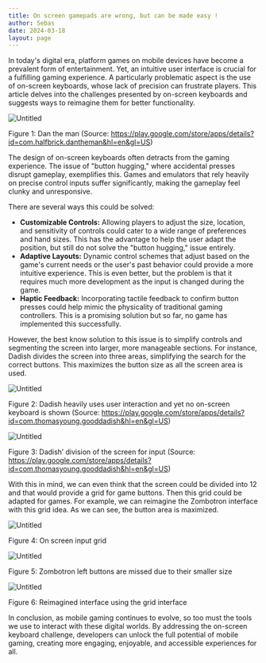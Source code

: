 ```yaml
---
title: On screen gamepads are wrong, but can be made easy ! 
author: Sebas
date: 2024-03-18
layout: page
---
```

In today's digital era, platform games on mobile devices have become a prevalent form of entertainment. Yet, an intuitive user interface is crucial for a fulfilling gaming experience. A particularly problematic aspect is the use of on-screen keyboards, whose lack of precision can frustrate players. This article delves into the challenges presented by on-screen keyboards and suggests ways to reimagine them for better functionality.

![Untitled](/assets/images/2023-06-19-visualizing-itineraries-img/img3.png)

Figure 1: Dan the man (Source: https://play.google.com/store/apps/details?id=com.halfbrick.dantheman&hl=en&gl=US) 

The design of on-screen keyboards often detracts from the gaming experience. The issue of "button hugging," where accidental presses disrupt gameplay, exemplifies this. Games and emulators that rely heavily on precise control inputs suffer significantly, making the gameplay feel clunky and unresponsive.

There are several ways this could be solved:

- **Customizable Controls:** Allowing players to adjust the size, location, and sensitivity of controls could cater to a wide range of preferences and hand sizes. This has the advantage to help the user adapt the position, but still do not solve the "button hugging," issue entirely.
- **Adaptive Layouts:** Dynamic control schemes that adjust based on the game's current needs or the user's past behavior could provide a more intuitive experience. This is even better, but the problem is that it requires much more development as the input is changed during the game.
- **Haptic Feedback:** Incorporating tactile feedback to confirm button presses could help mimic the physicality of traditional gaming controllers. This is a promising solution but so far, no game has implemented this successfully.

However, the best know solution to this issue is to simplify controls and segmenting the screen into larger, more manageable sections. For instance, Dadish divides the screen into three areas, simplifying the search for the correct buttons. This maximizes the button size as all the screen area is used.

![Untitled](/assets/images/2023-06-19-visualizing-itineraries-img/img4.png)

Figure 2: Dadish heavily uses user interaction and yet no on-screen keyboard is shown (Source: https://play.google.com/store/apps/details?id=com.thomasyoung.gooddadish&hl=en&gl=US) 

![Untitled](/assets/images/2023-06-19-visualizing-itineraries-img/img5.png)

Figure 3: Dadish’ division of the screen for input (Source: https://play.google.com/store/apps/details?id=com.thomasyoung.gooddadish&hl=en&gl=US) 

With this in mind, we can even think that the screen could be divided into 12 and that would provide a grid for game buttons. Then this grid could be adapted for games. For example, we can reimagine the Zombotron interface with this grid idea. As we can see, the button area is maximized.

![Untitled](/assets/images/2023-06-19-visualizing-itineraries-img/img6.png)

Figure 4: On screen input grid

![Untitled](/assets/images/2023-06-19-visualizing-itineraries-img/img7.png)

Figure 5: Zombotron left buttons are missed due to their smaller size

![Untitled](/assets/images/2023-06-19-visualizing-itineraries-img/img8.png)

Figure 6: Reimagined interface using the grid interface

In conclusion, as mobile gaming continues to evolve, so too must the tools we use to interact with these digital worlds. By addressing the on-screen keyboard challenge, developers can unlock the full potential of mobile gaming, creating more engaging, enjoyable, and accessible experiences for all.